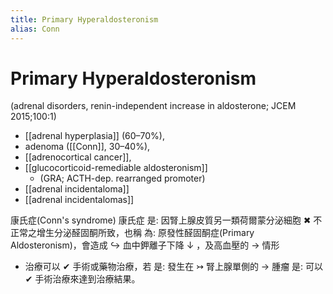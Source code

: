 ```yaml
---
title: Primary Hyperaldosteronism
alias: Conn
---
```


# Primary Hyperaldosteronism

(adrenal disorders, renin-independent increase in aldosterone; JCEM 2015;100:1)

- [[adrenal hyperplasia]] (60–70%),
- adenoma ([[Conn]], 30–40%),
- [[adrenocortical cancer]],
- [[glucocorticoid-remediable aldosteronism]]
  - (GRA; ACTH-dep. rearranged promoter)
- [[adrenal incidentaloma]]
- [[adrenal incidentalomas]]

康氏症(Conn's syndrome) 康氏症 是: 因腎上腺皮質另一類荷爾蒙分泌細胞 ✖ 不正常之增生分泌醛固酮所致，也稱 為: 原發性醛固酮症(Primary Aldosteronism)，會造成 ↪ 血中鉀離子下降 ↓ ，及高血壓的 → 情形

- 治療可以 ✔ 手術或藥物治療，若 是: 發生在 ↣ 腎上腺單側的 → 腫瘤 是: 可以 ✔ 手術治療來達到治療結果。
